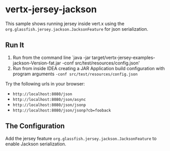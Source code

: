 # vertx-jersey-jackson

This sample shows running jersey inside vert.x using the `org.glassfish.jersey.jackson.JacksonFeature` for json
serialization.


## Run It

1. Run from the command line `java -jar target/vertx-jersey-examples-jackson-Version-fat.jar -conf src/test/resources/config.json'
2. Run from inside IDEA creating a JAR Application build configuration with program arguments `-conf src/test/resources/config.json`


Try the following urls in your browser:
* `http://localhost:8080/json`
* `http://localhost:8080/json/async`
* `http://localhost:8080/json/jsonp`
* `http://localhost:8080/json/jsonp?cb=fooback`


## The Configuration

Add the jersey feature `org.glassfish.jersey.jackson.JacksonFeature` to enable Jackson serialization.
